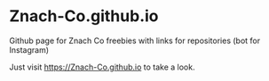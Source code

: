 # Znach-Co.github.io
Github page for Znach Co freebies with links for repositories (bot for Instagram)


Just visit https://Znach-Co.github.io to take a look.
